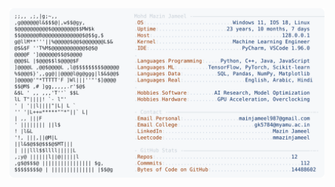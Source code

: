 <picture>
  <source srcset="https://raw.githubusercontent.com/mmazinjameel/mmazinjameel/main/dark_mode.svg?v=1757679590" media="(prefers-color-scheme: dark)">
  <img src="https://raw.githubusercontent.com/mmazinjameel/mmazinjameel/main/light_mode.svg?v=1757679590">
</picture>
